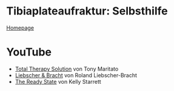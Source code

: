 # Tibiaplateaufraktur: Selbsthilfe

[Homepage](index.md)

# YouTube
* [Total Therapy Solution](https://www.youtube.com/c/TotalTherapySolution) von Tony Maritato
* [Liebscher & Bracht](https://www.youtube.com/c/LiebscherBrachtDieSchmerzspezialisten) von Roland Liebscher-Bracht
* [The Ready State](https://www.youtube.com/c/TheReadyState/) von Kelly Starrett
